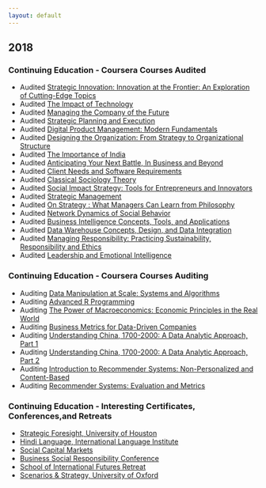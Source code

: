 ```yaml
---
layout: default
---
```


## 2018

### Continuing Education - Coursera Courses Audited
* Audited [Strategic Innovation: Innovation at the Frontier: An Exploration of Cutting-Edge Topics](https://www.coursera.org/learn/strategic-innovation-innovation-at-the-frontier)
* Audited [The Impact of Technology](https://www.coursera.org/learn/impact-of-technology)
* Audited [Managing the Company of the Future](https://www.coursera.org/learn/company-future-management)
* Audited [Strategic Planning and Execution](https://www.coursera.org/learn/uva-darden-strategic-planning-execution)
* Audited [Digital Product Management: Modern Fundamentals](https://www.coursera.org/learn/uva-darden-digital-product-management/)
* Audited [Designing the Organization: From Strategy to Organizational Structure](https://www.coursera.org/learn/designing-organization)
* Audited [The Importance of India](https://www.coursera.org/learn/passport-to-india)
* Audited [Anticipating Your Next Battle, In Business and Beyond](https://www.coursera.org/learn/anticipate/)
* Audited [Client Needs and Software Requirements](https://www.coursera.org/learn/client-needs-and-software-requirements)
* Audited [Classical Sociology Theory](https://www.coursera.org/learn/classical-sociological-theory)
* Audited [Social Impact Strategy: Tools for Entrepreneurs and Innovators](https://www.coursera.org/learn/social-impact)
* Audited [Strategic Management](https://www.coursera.org/learn/strategic-management)
* Audited [On Strategy : What Managers Can Learn from Philosophy](https://www.coursera.org/learn/management-philosophy)
* Audited [Network Dynamics of Social Behavior](https://www.coursera.org/learn/networkdynamics)
* Audited [Business Intelligence Concepts, Tools, and Applications](https://www.coursera.org/learn/business-intelligence-tools)
* Audited [Data Warehouse Concepts, Design, and Data Integration](https://www.coursera.org/learn/dwdesign)
* Audited [Managing Responsibility: Practicing Sustainability, Responsibility and Ethics](https://www.coursera.org/learn/responsible-management)
* Audited [Leadership and Emotional Intelligence](https://www.coursera.org/learn/emotional-intelligence-in-leadership)

### Continuing Education - Coursera Courses Auditing
* Auditing [Data Manipulation at Scale: Systems and Algorithms](https://www.coursera.org/learn/data-manipulation)
* Auditing [Advanced R Programming](https://www.coursera.org/learn/advanced-r)
* Auditing [The Power of Macroeconomics: Economic Principles in the Real World](https://www.coursera.org/learn/principles-of-macroeconomics)
* Auditing [Business Metrics for Data-Driven Companies](https://www.coursera.org/learn/analytics-business-metrics)
* Auditing [Understanding China, 1700-2000: A Data Analytic Approach, Part 1](https://www.coursera.org/learn/understanding-china-history-part-1)
* Auditing [Understanding China, 1700-2000: A Data Analytic Approach, Part 2](https://www.coursera.org/learn/understanding-china-history-part-2)
* Auditing [Introduction to Recommender Systems: Non-Personalized and Content-Based](https://www.coursera.org/learn/recommender-systems-introduction)
* Auditing [Recommender Systems: Evaluation and Metrics](https://www.coursera.org/learn/recommender-metrics)


### Continuing Education - Interesting Certificates, Conferences,and Retreats
* [Strategic Foresight, University of Houston](http://www.uh.edu/technology/departments/hdcs/certificates/fore/seminar/index.php#Content)
* [Hindi Language, International Language Institute](http://ilidc.com)
* [Social Capital Markets](http://socialcapitalmarkets.net)
* [Business Social Responsibility Conference](https://bsr18.org)
* [School of International Futures Retreat](https://www.soif.org.uk/retreats/soif2018-summer-retreat-strategic-foresight/)
* [Scenarios & Strategy, University of Oxford](https://www.sbs.ox.ac.uk/programmes/execed/scenarios)









